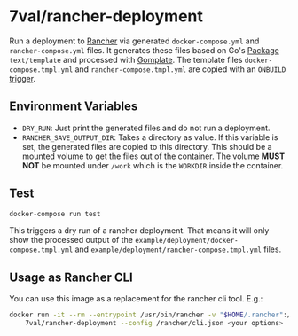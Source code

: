 # 7val/rancher-deployment

Run a deployment to [Rancher][1] via generated `docker-compose.yml` and
`rancher-compose.yml` files.  It generates these files based on Go's
[Package][2] `text/template` and processed with [Gomplate][3].  The template
files `docker-compose.tmpl.yml` and `rancher-compose.tmpl.yml` are copied with
an `ONBUILD` [trigger][4].

## Environment Variables

* `DRY_RUN`: Just print the generated files and do not run a deployment.
* `RANCHER_SAVE_OUTPUT_DIR`: Takes a directory as value. If this variable is set,
  the generated files are copied to this directory. This should be
  a mounted volume to get the files out of the container. The volume **MUST NOT** be
  mounted under `/work` which is the `WORKDIR` inside the container.

## Test

```bash
docker-compose run test
```
This triggers a dry run of a rancher deployment. That means it will only show
the processed output of the `example/deployment/docker-compose.tmpl.yml` and
`example/deployment/rancher-compose.tmpl.yml` files.

## Usage as Rancher CLI

You can use this image as a replacement for the rancher cli tool.
E.g.:
```bash
docker run -it --rm --entrypoint /usr/bin/rancher -v "$HOME/.rancher":/rancher \
    7val/rancher-deployment --config /rancher/cli.json <your options>
```

[1]: https://rancher.com/docs/rancher/v1.6/en/
[2]: https://golang.org/pkg/text/template/
[3]: https://docs.gomplate.ca/
[4]: https://docs.docker.com/engine/reference/builder/#onbuild
